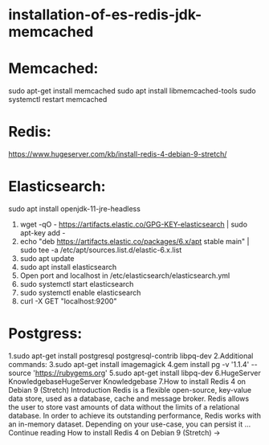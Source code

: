 # installation-of-es-redis-jdk-memcached


 # Memcached:
  sudo apt-get install memcached
  sudo apt install libmemcached-tools
  sudo systemctl restart memcached
 # Redis:
  https://www.hugeserver.com/kb/install-redis-4-debian-9-stretch/
 # Elasticsearch:
  sudo apt install openjdk-11-jre-headless
  1. wget -qO - https://artifacts.elastic.co/GPG-KEY-elasticsearch | sudo apt-key add -
  2. echo "deb https://artifacts.elastic.co/packages/6.x/apt stable main" | sudo tee -a /etc/apt/sources.list.d/elastic-6.x.list
  3. sudo apt update
  4. sudo apt install elasticsearch
  5. Open port and localhost in /etc/elasticsearch/elasticsearch.yml
  6. sudo systemctl start elasticsearch
  7. sudo systemctl enable elasticsearch
  8. curl -X GET "localhost:9200"
 # Postgress:
  1.sudo apt-get install postgresql postgresql-contrib libpq-dev
  2.Additional commands:
  3.sudo apt-get install imagemagick
  4.gem install pg -v '1.1.4' --source 'https://rubygems.org'
  5.sudo apt-get install libpq-dev
  6.HugeServer KnowledgebaseHugeServer Knowledgebase
  7.How to install Redis 4 on Debian 9 (Stretch)
  Introduction Redis is a flexible open-source, key-value data store, used as a database, cache and message broker. Redis allows the user to store vast amounts of data without the limits of a relational database. In order to achieve its outstanding performance, Redis works with an in-memory dataset. Depending on your use-case, you can persist it … Continue reading How to install Redis 4 on Debian 9 (Stretch) →
